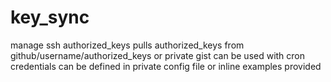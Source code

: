 # key_sync
manage ssh authorized_keys
pulls authorized_keys from github/username/authorized_keys or private gist
can be used with cron
credentials can be defined in private config file or inline
examples provided
